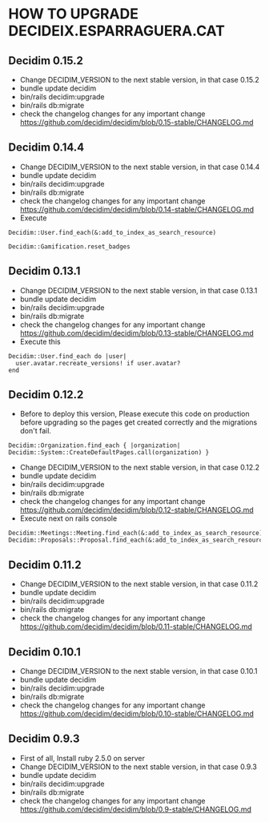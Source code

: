 # HOW TO UPGRADE DECIDEIX.ESPARRAGUERA.CAT

## Decidim 0.15.2
- Change DECIDIM_VERSION to the next stable version, in that case 0.15.2
- bundle update decidim
- bin/rails decidim:upgrade
- bin/rails db:migrate
- check the changelog changes for any important change https://github.com/decidim/decidim/blob/0.15-stable/CHANGELOG.md

## Decidim 0.14.4
- Change DECIDIM_VERSION to the next stable version, in that case 0.14.4
- bundle update decidim
- bin/rails decidim:upgrade
- bin/rails db:migrate
- check the changelog changes for any important change https://github.com/decidim/decidim/blob/0.14-stable/CHANGELOG.md
- Execute
```
Decidim::User.find_each(&:add_to_index_as_search_resource)
```
```
Decidim::Gamification.reset_badges
```

## Decidim 0.13.1
- Change DECIDIM_VERSION to the next stable version, in that case 0.13.1
- bundle update decidim
- bin/rails decidim:upgrade
- bin/rails db:migrate
- check the changelog changes for any important change https://github.com/decidim/decidim/blob/0.13-stable/CHANGELOG.md
- Execute this
```
Decidim::User.find_each do |user|
  user.avatar.recreate_versions! if user.avatar?
end
```

## Decidim 0.12.2
- Before to deploy this version,
 Please execute this code on production before upgrading so the pages get created correctly and the migrations don't fail.
 ```
 Decidim::Organization.find_each { |organization| Decidim::System::CreateDefaultPages.call(organization) }
 ```
- Change DECIDIM_VERSION to the next stable version, in that case 0.12.2
- bundle update decidim
- bin/rails decidim:upgrade
- bin/rails db:migrate
- check the changelog changes for any important change https://github.com/decidim/decidim/blob/0.12-stable/CHANGELOG.md
- Execute next on rails console

```
Decidim::Meetings::Meeting.find_each(&:add_to_index_as_search_resource)
Decidim::Proposals::Proposal.find_each(&:add_to_index_as_search_resource)
```

## Decidim 0.11.2
- Change DECIDIM_VERSION to the next stable version, in that case 0.11.2
- bundle update decidim
- bin/rails decidim:upgrade
- bin/rails db:migrate
- check the changelog changes for any important change https://github.com/decidim/decidim/blob/0.11-stable/CHANGELOG.md

## Decidim 0.10.1
- Change DECIDIM_VERSION to the next stable version, in that case 0.10.1
- bundle update decidim
- bin/rails decidim:upgrade
- bin/rails db:migrate
- check the changelog changes for any important change https://github.com/decidim/decidim/blob/0.10-stable/CHANGELOG.md

## Decidim 0.9.3

- First of all, Install ruby 2.5.0 on server
- Change DECIDIM_VERSION to the next stable version, in that case 0.9.3
- bundle update decidim
- bin/rails decidim:upgrade
- bin/rails db:migrate
- check the changelog changes for any important change https://github.com/decidim/decidim/blob/0.9-stable/CHANGELOG.md
